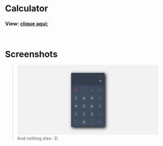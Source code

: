 # Calculator

### <b>View:</b> [clique aqui](https://henrilima.github.io/nash.calculator/);
 
 <br/>

# Screenshots

> ![Desktop](./assets/screen.png)
And nothing else. :D
